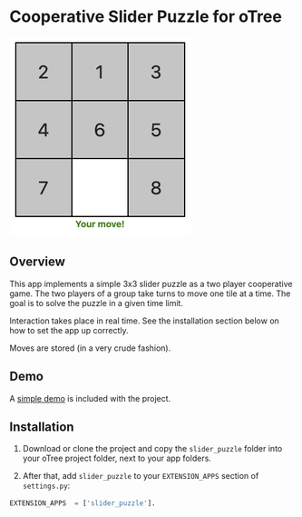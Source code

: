 # Cooperative Slider Puzzle for oTree

![Image of the puzzle](puzzle.png)

## Overview
This app implements a simple 3x3 slider puzzle as a two player cooperative game. The two players of a group take turns to move one tile at a time. The goal is to solve the puzzle in a given time limit.

Interaction takes place in real time. See the installation section below on how to set the app up correctly.

Moves are stored (in a very crude fashion).

## Demo
A [simple demo](https://otree-slider-puzzle.herokuapp.com) is included with the project.

## Installation
1. Download or clone the project and copy the ``slider_puzzle`` folder into your oTree project folder, next to your app folders. 

2. After that, add ``slider_puzzle`` to your ``EXTENSION_APPS`` section of ``settings.py``:
```python
EXTENSION_APPS  = ['slider_puzzle'].
```